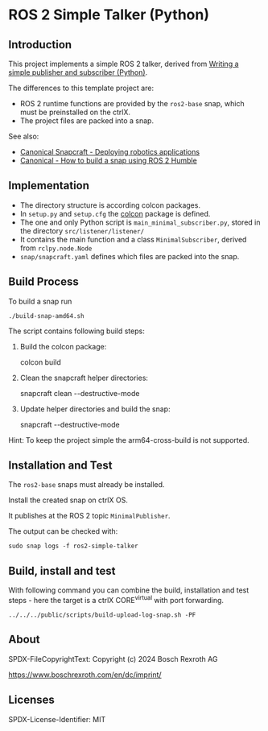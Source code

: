 # ROS 2 Simple Talker (Python)

## Introduction

This project implements a simple ROS 2 talker, derived from [Writing a simple publisher and subscriber (Python)](https://docs.ros.org/en/humble/Tutorials/Beginner-Client-Libraries/Writing-A-Simple-Py-Publisher-And-Subscriber.html#writing-a-simple-publisher-and-subscriber-python).

The differences to this template project are:

* ROS 2 runtime functions are provided by the `ros2-base` snap, which must be preinstalled on the ctrlX.
* The project files are packed into a snap.

See also:

* [Canonical Snapcraft - Deploying robotics applications](https://snapcraft.io/docs/robotics)
* [Canonical - How to build a snap using ROS 2 Humble](https://canonical.com/blog/how-to-build-a-snap-using-ros-2-humble)

## Implementation

* The directory structure is according colcon packages.
* In `setup.py` and `setup.cfg` the [colcon](https://colcon.readthedocs.io/en/released/) package is defined.
* The one and only Python script is `main_minimal_subscriber.py`, stored in the directory `src/listener/listener/`
* It contains the main function and a class `MinimalSubscriber`, derived from `rclpy.node.Node`
* `snap/snapcraft.yaml` defines which files are packed into the snap.

## Build Process

To build a snap run

    ./build-snap-amd64.sh

The script contains following build steps:

1. Build the colcon package:

    colcon build

2. Clean the snapcraft helper directories:

    snapcraft clean --destructive-mode

3. Update helper directories and build the snap:

    snapcraft --destructive-mode

Hint: To keep the project simple the arm64-cross-build is not supported.

## Installation and Test

The `ros2-base` snaps must already be installed.

Install the created snap on ctrlX OS.

It publishes at the ROS 2 topic `MinimalPublisher`.

The output can be checked with:

    sudo snap logs -f ros2-simple-talker

## Build, install and test

With following command you can combine the build, installation and test steps - here the target is a ctrlX CORE<sup>virtual</sup> with port forwarding.

    ../../../public/scripts/build-upload-log-snap.sh -PF

## About

SPDX-FileCopyrightText: Copyright (c) 2024 Bosch Rexroth AG

<https://www.boschrexroth.com/en/dc/imprint/>

## Licenses

SPDX-License-Identifier: MIT
